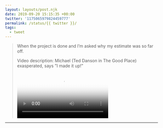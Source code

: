 ```yaml
---
layout: layouts/post.njk
date: 2019-09-20 15:15:35 +00:00
twitter: '1175065979824459777'
permalink: /status/{{ twitter }}/
tags: 
  - tweet
---
```


> When the project is done and I’m asked why my estimate was so far off. 
> 
> <p class="sr-only">Video description: Michael (Ted Danson in The Good Place) exasperated, says ”I made it up!”</p>
> 
> <video controls loop preload="metadata" poster="/img/EE6sQZBU4AYsOnY.jpg"><source src="/img/1175065979824459777-EE6sQZBU4AYsOnY.mp4">Your browser does not support the video tag.</video>

---

